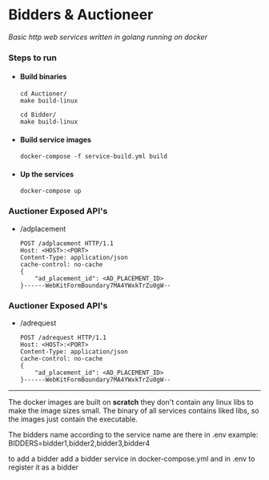 # Bidders & Auctioneer

*Basic http web services written in golang running on docker*

### Steps to run
* #### Build binaries
    ```
    cd Auctioner/
    make build-linux
    ```
    ```
    cd Bidder/
    make build-linux
    ```
* #### Build service images
    ```
    docker-compose -f service-build.yml build
    ```
* #### Up the services
    ```
    docker-compose up
    ```
    
### Auctioner Exposed API's
* /adplacement
    ```
    POST /adplacement HTTP/1.1
    Host: <HOST>:<PORT>
    Content-Type: application/json
    cache-control: no-cache
    {
    	"ad_placement_id": <AD_PLACEMENT_ID>
    }------WebKitFormBoundary7MA4YWxkTrZu0gW--
    ```

### Auctioner Exposed API's
* /adrequest
    ```
    POST /adrequest HTTP/1.1
    Host: <HOST>:<PORT>
    Content-Type: application/json
    cache-control: no-cache
    {
    	"ad_placement_id": <AD_PLACEMENT_ID>
    }------WebKitFormBoundary7MA4YWxkTrZu0gW--
    ```
    
***
The docker images are built on **scratch** they don't contain any linux libs to make the image sizes small.
The binary of all services contains liked libs, so the images just contain the executable.

The bidders name according to the service name are there in .env
example: BIDDERS=bidder1,bidder2,bidder3,bidder4

to add a bidder add a bidder service in docker-compose.yml and in .env to register it as a bidder